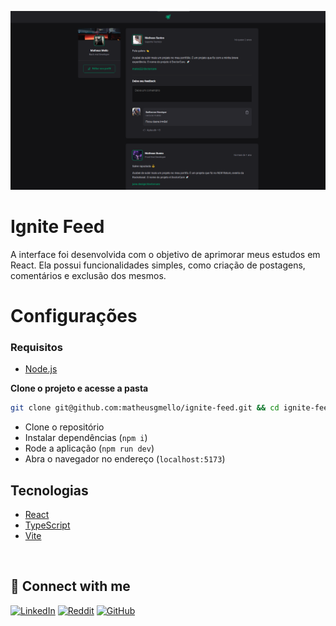 ![Cover](.github/cover.png)

# Ignite Feed

A interface foi desenvolvida com o objetivo de aprimorar meus estudos em React. Ela possui funcionalidades simples, como criação de postagens, comentários e exclusão dos mesmos.

# Configurações 

### Requisitos
- [Node.js](https://nodejs.org/en)

**Clone o projeto e acesse a pasta**

``` bash
git clone git@github.com:matheusgmello/ignite-feed.git && cd ignite-feed
```
 
- Clone o repositório 
- Instalar dependências (`npm i`)
- Rode a aplicação (`npm run dev`)
- Abra o navegador no endereço (`localhost:5173`)

## Tecnologias 

- [React](https://react.dev/)
- [TypeScript](https://www.typescriptlang.org/docs/)
- [Vite](https://vitejs.dev/)

<!--START_SECTION:footer-->
<br />

## 🔗 Connect with me
[![LinkedIn](https://img.shields.io/badge/linkedin-%230077B5.svg?style=for-the-badge&logo=linkedin&logoColor=white)](https://linkedin.com/in/matheusgmello)
[![Reddit](https://img.shields.io/badge/Reddit-%23FF4500.svg?style=for-the-badge&logo=Reddit&logoColor=white)](https://www.reddit.com/user/math7zw)
[![GitHub](https://img.shields.io/badge/github-%23121011.svg?style=for-the-badge&logo=github&logoColor=white)](https://github.com/matheusgmello/)


<!--END_SECTION:footer-->




